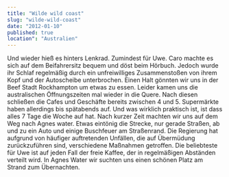 ```yaml
---
title: "Wilde wild coast"
slug: "wilde-wild-coast"
date: "2012-01-10"
published: true
location": "Australien"
---
```

Und wieder hieß es hinters Lenkrad. Zumindest für Uwe. Caro machte es sich auf dem Beifahrersitz bequem und döst beim Hörbuch. Jedoch wurde ihr Schlaf regelmäßig durch ein unfreiwilliges Zusammenstoßen von ihrem Kopf und der Autoscheibe unterbrochen.
Einen Halt gönnten wir uns in der Beef Stadt Rockhampton um etwas zu essen. Leider kamen uns die australischen Öffnungszeiten mal wieder in die Quere. Nach diesen schließen die Cafes und Geschäfte bereits zwischen 4 und 5. Supermärkte haben allerdings bis spätabends auf. Und was wirklich praktisch ist, ist dass alles 7 Tage die Woche auf hat.
Nach kurzer Zeit machten wir uns auf dem Weg nach Agnes water. Etwas eintönig die Strecke, nur gerade Straßen, ab und zu ein Auto und einige Buschfeuer am Straßenrand.
Die Regierung hat aufgrund von häufiger auftretenden Unfällen, die auf Übermüdung zurückzuführen sind, verschiedene Maßnahmen getroffen. Die beliebteste für Uwe ist auf jeden Fall der freie Kaffee, der in regelmäßigen Abständen verteilt wird.
In Agnes Water wir suchten uns einen schönen Platz am Strand zum Übernachten.